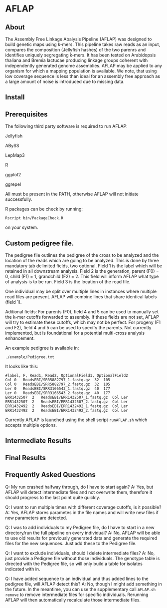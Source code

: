 # AFLAP

## About

The Assembly Free Linkage Abalysis Pipeline (AFLAP) was designed to build genetic maps using k-mers. This pipeline takes raw reads as an input, compares the composition (Jellyfish hashes) of the two parenrs and identifies uniquely segregating k-mers. It has been tested on Arabidopsis thaliana and Bremia lactucae producing linkage groups coherent with independently generated genome assemblies. AFLAP may be applied to any organism for which a mapping population is available. We note, that using low coverage sequence is less than ideal for an assembly free approach as a large amount of noise is introduced due to missing data.

## Install

## Prerequisites

The following third party software is required to run AFLAP:

Jellyfish

ABySS

LepMap3

R

ggplot2

ggrepel

All must be present in the PATH, otherwise AFLAP will not initiate successfully.

R packages can be check by running:
```
Rscript bin/PackageCheck.R
```
on your system.

## Custom pedigree file.
The pedigree file outlines the pedigree of the cross to be analyzed and the location of the reads which are going to be analyzed. This is done by three mandatory tab delimited fields, two optional.
Field 1 is the label which will be retained in all downstream analysis.
Field 2 is the generation, parent (F0) = 0, child (F1) = 1, grandchild (F2) = 2. This field will inform AFLAP what type of analysis is to be run.
Field 3 is the location of the read file.

One individual may be split over multiple lines in instances where multiple read files are present. AFLAP will combine lines that share identical labels (field 1).

Aditional fields:
For parents (F0), field 4 and 5 can be used to manually set the k-mer cutoffs forwarded to assembly. If these fields are not set, AFLAP will try to estimate these cutoffs, which may not be perfect.
For progeny (F1 and F2), field 4 and 5 can be used to specify the parents. Not currently implemented, but is foundational for a potential multi-cross analysis enhancement.

An example pedigree is available in:
```
./example/Pedigree.txt
```

It looks like this:
```
#label, F, Read1, Read2, OptionalField1, OptionalField2
Col	0	ReadsEBI/SRR5882797_1.fastq.gz	32	105
Col	0	ReadsEBI/SRR5882797_2.fastq.gz	32	105
Ler	0	ReadsEBI/SRR3166543_1.fastq.gz	40	177
Ler	0	ReadsEBI/SRR3166543_2.fastq.gz	40	177
ERR1432507	2	ReadsEBI/ERR1432507_1.fastq.gz	Col	Ler
ERR1432507	2	ReadsEBI/ERR1432507_2.fastq.gz	Col	Ler
ERR1432492	2	ReadsEBI/ERR1432492_1.fastq.gz	Col	Ler
ERR1432492	2	ReadsEBI/ERR1432492_2.fastq.gz	Col	Ler
```

Currently AFLAP is launched using the shell script `runAFLAP.sh` which accepts multiple options. 

## Intermediate Results



## Final Results


## Frequently Asked Questions
Q: My run crashed halfway through, do I have to start again?
A: Yes, but AFLAP will detect intermediate files and not overwrite them, therefore it should progress to the last point quite quickly.

Q: I want to run multiple times with different coverage cutoffs, is it possible?
A: Yes, AFLAP stores parametes in the file names and will write new files if new parameters are detected.

Q: I was to add individuals to my Pedigree file, do I have to start in a new directory/run the full pipeline on every individual?
A: No, AFLAP will be able to use old results for previously generated data and generate the required files for the new sequences. Just add these to the Pedigree file.

Q: I want to exclude individuals, should I delete intermediate files?
A: No, just provide a Pedigree file without those individuals. The genotype table is directed with the Pedigree file, so will only build a table for isolates indicated with in.

Q: I have added sequence to an individual and thus added lines to the pedigree file, will AFLAP detect this?
A: No, though I might add something in the future. In the meantime, you can use the supplementary call `AFLAP.sh remove` to remove intermediate files for specific individuals. Rerunning AFLAP will then automatically recalculate those intermediate files. 
